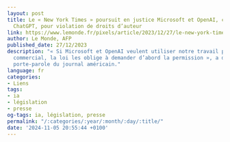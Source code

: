 ```yaml
---
layout: post
title: Le « New York Times » poursuit en justice Microsoft et OpenAI, créateur de
  ChatGPT, pour violation de droits d’auteur
link: https://www.lemonde.fr/pixels/article/2023/12/27/le-new-york-times-poursuit-en-justice-microsoft-et-openai-createur-de-chat-gpt-pour-violation-de-droits-d-auteur_6207946_4408996.html
author: Le Monde, AFP
published_date: 27/12/2023
description: "« Si Microsoft et OpenAI veulent utiliser notre travail pour un usage
  commercial, la loi les oblige à demander d’abord la permission », a dénoncé une
  porte-parole du journal américain."
language: fr
categories:
- Liens
tags:
- ia
- législation
- presse
og-tags: ia, législation, presse
permalink: "/:categories/:year/:month/:day/:title/"
date: '2024-11-05 20:55:44 +0100'
---
```


